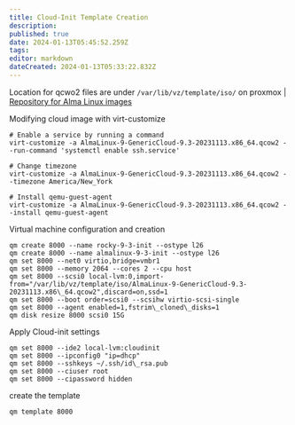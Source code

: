```yaml
---
title: Cloud-Init Template Creation
description: 
published: true
date: 2024-01-13T05:45:52.259Z
tags: 
editor: markdown
dateCreated: 2024-01-13T05:33:22.832Z
---
```



Location for qcwo2 files are under `/var/lib/vz/template/iso/` on proxmox | [Repository for Alma Linux images](https://repo.almalinux.org/almalinux/9/cloud/x86_64/images/)



Modifying cloud image with virt-customize

```
# Enable a service by running a command
virt-customize -a AlmaLinux-9-GenericCloud-9.3-20231113.x86_64.qcow2 --run-command 'systemctl enable ssh.service'

# Change timezone 
virt-customize -a AlmaLinux-9-GenericCloud-9.3-20231113.x86_64.qcow2 --timezone America/New_York

# Install qemu-guest-agent
virt-customize -a AlmaLinux-9-GenericCloud-9.3-20231113.x86_64.qcow2 --install qemu-guest-agent 
```

Virtual machine configuration and creation

```
qm create 8000 --name rocky-9-3-init --ostype l26
qm create 8000 --name almalinux-9-3-init --ostype l26
qm set 8000 --net0 virtio,bridge=vmbr1
qm set 8000 --memory 2064 --cores 2 --cpu host
qm set 8000 --scsi0 local-lvm:0,import-from="/var/lib/vz/template/iso/AlmaLinux-9-GenericCloud-9.3-20231113.x86\_64.qcow2",discard=on,ssd=1
qm set 8000 --boot order=scsi0 --scsihw virtio-scsi-single
qm set 8000 --agent enabled=1,fstrim\_cloned\_disks=1
qm disk resize 8000 scsi0 15G
```

Apply Cloud-init settings

```
qm set 8000 --ide2 local-lvm:cloudinit
qm set 8000 --ipconfig0 "ip=dhcp"
qm set 8000 --sshkeys ~/.ssh/id\_rsa.pub
qm set 8000 --ciuser root
qm set 8000 --cipassword hidden
```

create the template
```
qm template 8000
```